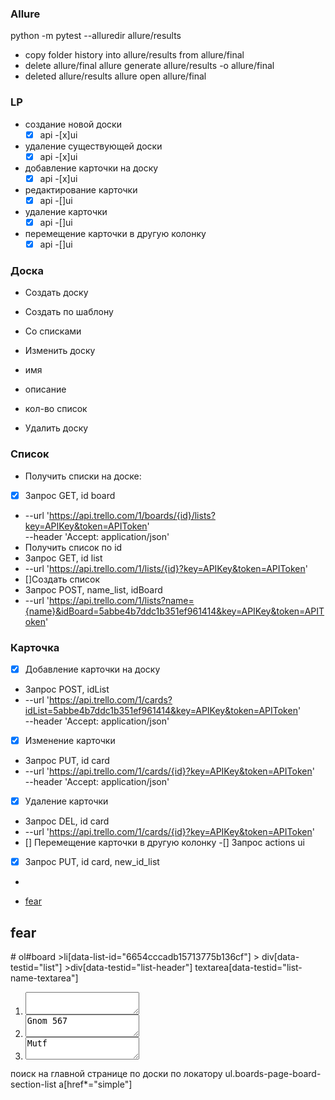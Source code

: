 ### Allure
python -m pytest --alluredir allure/results
- copy folder history into allure/results from allure/final
- delete allure/final
allure generate allure/results -o allure/final
- deleted allure/results
allure open allure/final

### LP
- создание новой доски
  -[x] api
  -[x]ui
- удаление существующей доски
  -[x] api
  -[x]ui
- добавление карточки на доску
  -[x] api
  -[x]ui
- редактирование карточки
  -[x] api
  -[]ui
- удаление карточки
  -[x] api
  -[]ui
- перемещение карточки в другую колонку
  -[x] api
  -[]ui

### Доска
- Создать доску
 - Создать по шаблону
 - Со списками
- Изменить доску
 - имя
 - описание
 - кол-во список

- Удалить доску


### Список
- Получить списки на доске:
 -[x] Запрос GET, id board
 - --url 'https://api.trello.com/1/boards/{id}/lists?key=APIKey&token=APIToken' \
  --header 'Accept: application/json'
- Получить список по id
 - Запрос GET, id list
 -  --url 'https://api.trello.com/1/lists/{id}?key=APIKey&token=APIToken'
- []Создать список
 - Запрос POST, name_list, idBoard 
 - --url 'https://api.trello.com/1/lists?name={name}&idBoard=5abbe4b7ddc1b351ef961414&key=APIKey&token=APIToken'


### Карточка
- [x] Добавление карточки на доску
 - Запрос POST, idList
 -  --url 'https://api.trello.com/1/cards?idList=5abbe4b7ddc1b351ef961414&key=APIKey&token=APIToken' \
  --header 'Accept: application/json'
- [x] Изменение карточки
 - Запрос PUT, id card
 -  --url 'https://api.trello.com/1/cards/{id}?key=APIKey&token=APIToken' \
  --header 'Accept: application/json'
- [x] Удаление карточки
 - Запрос DEL, id card
 -  --url 'https://api.trello.com/1/cards/{id}?key=APIKey&token=APIToken'
- [] Перемещение карточки в другую колонку
 -[] Запрос actions ui
 -[x] Запрос PUT, id card, new_id_list
  - 



  <ul class="123">
  <li class="board">
  <a class="board-tile" href="/b/heyer/fear">
  <div>fear</div>
  </a>
  </li>
  </ul>  

  <div class="1">
  <div class="2">
  <div class="3">
  <h2 class="u">fear</h2>
  </div>
  </div>
  </div> 
# ol#board >li[data-list-id="6654cccadb15713775b136cf"] > div[data-testid="list"] >div[data-testid="list-header"] textarea[data-testid="list-name-textarea"]
  <ol id="board">
  <li data-list-id="id_list1">
  <div data-testid="list">
  <div data-testid="list-header">
  <textarea data-testid="list-name-textarea"></textarea>
  </div>
  </div>
  </li>
  <li data-list-id="id_list2">
  <div data-testid="list">
  <div data-testid="list-header">
  <textarea data-testid="list-name-textarea">Gnom 567</textarea>
  </div>
  </div>
  </li>
  <li data-list-id="id_list3">
  <div data-testid="list">
  <div data-testid="list-header">
  <textarea data-testid="list-name-textarea">Mutf</textarea>
  </div>
  </div>
  </li>
  </ol>

  поиск на главной странице по доски по локатору ul.boards-page-board-section-list a[href*="simple"]
